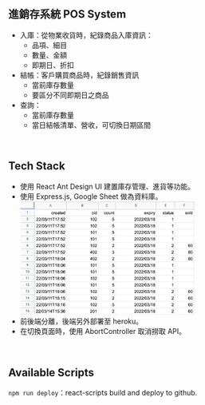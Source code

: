 ## 進銷存系統 POS System

- 入庫：從物業收貨時，紀錄商品入庫資訊：
  - 品項、細目
  - 數量、金額
  - 即期日、折扣
- 結帳：客戶購買商品時，紀錄銷售資訊
  - 當前庫存數量
  - 要區分不同即期日之商品
- 查詢：
  - 當前庫存數量
  - 當日結帳清單、營收，可切換日期區間

<br>

## Tech Stack

- 使用 React Ant Design UI 建置庫存管理、進貨等功能。
- 使用 Express.js, Google Sheet 做為資料庫。
  <div >
    <img src="./src/static/sheet2.png" width="350">
  </div >
- 前後端分離，後端另外部署至 heroku。
- 在切換頁面時，使用 AbortController 取消撈取 API。

<br>

## Available Scripts

`npm run deploy`：react-scripts build and deploy to github.
